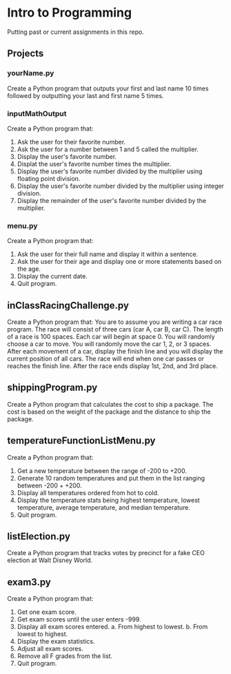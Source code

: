 # Intro to Programming
Putting past or current assignments in this repo.

## Projects
### yourName.py
Create a Python program that outputs your first and last name 10 times followed by outputting your last and first name 5 times.
### inputMathOutput
Create a Python program that:
1. Ask the user for their favorite number.
2. Ask the user for a number between 1 and 5 called the multiplier.
3. Display the user's favorite number.
4. Displat the user's favorite number times the multiplier.
5. Display the user's favorite number divided by the multiplier using floating point division.
6. Display the user's favorite number divided by the multiplier using integer division.
7. Display the remainder of the user's favorite number divided by the multiplier.
### menu.py
Create a Python program that:
1. Ask the user for their full name and display it within a sentence.
2. Ask the user for their age and display one or more statements based on the age.
3. Display the current date.
4. Quit program.
## inClassRacingChallenge.py
Create a Python program that:
You are to assume you are writing a car race program. The race will consist of three cars (car A, car B, car C). The length of a race is 100 spaces. Each car will begin at space 0. You will randomly choose a car to move. You will randomly move the car 1, 2, or 3 spaces. After each movement of a car, display the finish line and you will display the current position of all cars. The race will end when one car passes or reaches the finish line. After the race ends display 1st, 2nd, and 3rd place.
## shippingProgram.py
Create a Python program that calculates the cost to ship a package. The cost is based on the weight of the package and the distance to ship the package.
## temperatureFunctionListMenu.py
Create a Python program that:
1. Get a new temperature between the range of -200 to +200.
2. Generate 10 random temperatures and put them in the list ranging between -200 + +200.
3. Display all temperatures ordered from hot to cold.
4. Display the temperature stats being highest temperature, lowest temperature, average temperature, and median temperature.
5. Quit program.
## listElection.py
Create a Python program that tracks votes by precinct for a fake CEO election at Walt Disney World.
## exam3.py
Create a Python program that:
1. Get one exam score.
2. Get exam scores until the user enters -999.
3. Display all exam scores entered.
   a. From highest to lowest.
   b. From lowest to highest.
4. Display the exam statistics.
5. Adjust all exam scores.
6. Remove all F grades from the list.
7. Quit program.
